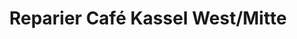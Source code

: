---
title: "Reparier Café Kassel West/Mitte"
url: /kassel/reparier-cafe-kassel-west-mitte/
shop: Allgemein
---